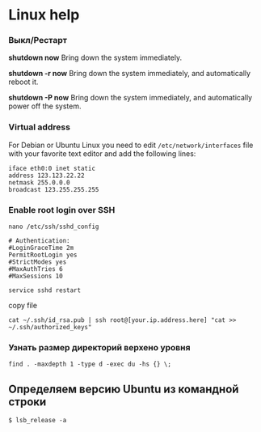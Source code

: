 # Linux help

### Выкл/Рестарт

**shutdown now** 
Bring down the system immediately.

**shutdown -r now** 
Bring down the system immediately, and automatically reboot it.

**shutdown -P now** 
Bring down the system immediately, and automatically power off the system.



### Virtual address

For Debian or Ubuntu Linux you need to edit `/etc/network/interfaces` file with your favorite text editor and add the following lines:
```
iface eth0:0 inet static
address 123.123.22.22
netmask 255.0.0.0
broadcast 123.255.255.255
```


### Enable root login over SSH

```
nano /etc/ssh/sshd_config
```
```
# Authentication:
#LoginGraceTime 2m
PermitRootLogin yes
#StrictModes yes
#MaxAuthTries 6
#MaxSessions 10
```
```
service sshd restart
```

copy file
```
cat ~/.ssh/id_rsa.pub | ssh root@[your.ip.address.here] "cat >> ~/.ssh/authorized_keys"
```

### Узнать размер директорий верхено уровня 

```
find . -maxdepth 1 -type d -exec du -hs {} \;
```


## Определяем версию Ubuntu из командной строки

```
$ lsb_release -a
```
